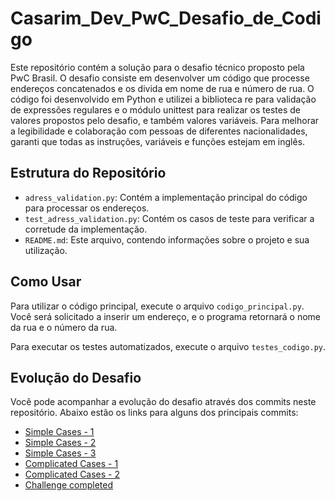 # Casarim_Dev_PwC_Desafio_de_Codigo

Este repositório contém a solução para o desafio técnico proposto pela PwC Brasil. O desafio consiste em desenvolver um código que processe endereços concatenados e os divida em nome de rua e número de rua.
O código foi desenvolvido em Python e utilizei a biblioteca re para validação de expressões regulares e o módulo unittest para realizar os testes de valores propostos pelo desafio, e também valores variáveis. Para melhorar a legibilidade e colaboração com pessoas de diferentes nacionalidades, garanti que todas as instruções, variáveis e funções estejam em inglês.

## Estrutura do Repositório

- `adress_validation.py`: Contém a implementação principal do código para processar os endereços.
- `test_adress_validation.py`: Contém os casos de teste para verificar a corretude da implementação.
- `README.md`: Este arquivo, contendo informações sobre o projeto e sua utilização.

## Como Usar

Para utilizar o código principal, execute o arquivo `codigo_principal.py`. Você será solicitado a inserir um endereço, e o programa retornará o nome da rua e o número da rua.

Para executar os testes automatizados, execute o arquivo `testes_codigo.py`.

## Evolução do Desafio

Você pode acompanhar a evolução do desafio através dos commits neste repositório. Abaixo estão os links para alguns dos principais commits:

- [Simple Cases - 1](https://github.com/Casarimdev/Casarim_Dev_PwC_Desafio_de_Codigo/commit/966c64d2700bd50e3e7a093e23852eb27d07421a)
- [Simple Cases - 2](https://github.com/Casarimdev/Casarim_Dev_PwC_Desafio_de_Codigo/commit/7c9c98b6cb5d846318ee68650d42c599d63d4f20)
- [Simple Cases - 3](https://github.com/Casarimdev/Casarim_Dev_PwC_Desafio_de_Codigo/commit/7a793d2f0a50a3da5eb53bf3db32e50c90a4b17b)
- [Complicated Cases - 1](https://github.com/Casarimdev/Casarim_Dev_PwC_Desafio_de_Codigo/commit/91b159f655b82b25ed67c110447dc75a96978f8a)
- [Complicated Cases - 2](https://github.com/Casarimdev/Casarim_Dev_PwC_Desafio_de_Codigo/commit/b3d401d3d735b01e783c3794eaa4eb3381cac5dd)
- [Challenge completed](https://github.com/Casarimdev/Casarim_Dev_PwC_Desafio_de_Codigo/commit/912b78f94a398250bc869c20329bfa2d70ec76f3)
